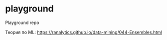 # playground
Playground repo


Теория по ML: https://ranalytics.github.io/data-mining/044-Ensembles.html
